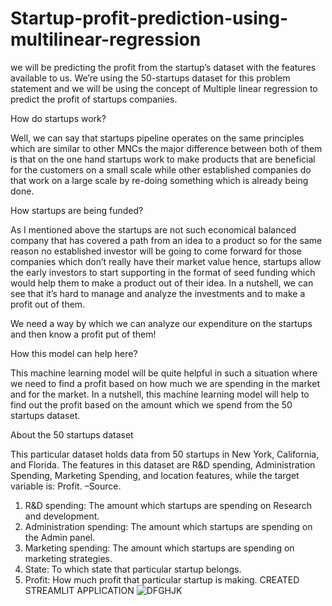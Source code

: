 # Startup-profit-prediction-using-multilinear-regression
we will be predicting the profit from the startup’s dataset with the features available to us. We’re using the 50-startups dataset for this problem statement and we will be using the concept of Multiple linear regression to predict the profit of startups companies.

How do startups work?

Well, we can say that startups pipeline operates on the same principles which are similar to other MNCs the major difference between both of them is that on the one hand startups work to make products that are beneficial for the customers on a small scale while other established companies do that work on a large scale by re-doing something which is already being done.


How startups are being funded?

As I mentioned above the startups are not such economical balanced company that has covered a path from an idea to a product so for the same reason no established investor will be going to come forward for those companies which don’t really have their market value hence, startups allow the early investors to start supporting in the format of seed funding which would help them to make a product out of their idea. In a nutshell, we can see that it’s hard to manage and analyze the investments and to make a profit out of them.

We need a way by which we can analyze our expenditure on the startups and then know a profit put of them!

How this model can help here?

This machine learning model will be quite helpful in such a situation where we need to find a profit based on how much we are spending in the market and for the market. In a nutshell, this machine learning model will help to find out the profit based on the amount which we spend from the 50 startups dataset.

About the 50 startups dataset

This particular dataset holds data from 50 startups in New York, California, and Florida. The features in this dataset are R&D spending, Administration Spending, Marketing Spending, and location features, while the target variable is: Profit. –Source.

1. R&D spending: The amount which startups are spending on Research and development.
2. Administration spending: The amount which startups are spending on the Admin panel.
3. Marketing spending: The amount which startups are spending on marketing strategies.
4. State: To which state that particular startup belongs.
5. Profit: How much profit that particular startup is making.
CREATED STREAMLIT APPLICATION
![DFGHJK](https://user-images.githubusercontent.com/103353253/221416438-6c7d0cf6-7b02-43d7-bb6e-5e1dc7d9757e.png)


